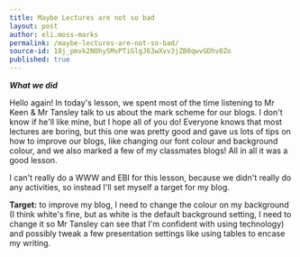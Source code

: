 ```yaml
---
title: Maybe Lectures are not so bad
layout: post
author: eli.moss-marks
permalink: /maybe-lectures-are-not-so-bad/
source-id: 18j_pmvk2NOhySMvPTiGlgJ63wXvv3jZB0qwvGDhv0Zo
published: true
---
```

**_What we did_**

Hello again! In today's lesson, we spent most of the time listening to Mr Keen & Mr Tansley talk to us about the mark scheme for our blogs. I don't know if he'll like mine, but I hope all of you do! Everyone knows that most lectures are boring, but this one was pretty good and gave us lots of tips on how to improve our blogs, like changing our font colour and background colour, and we also marked a few of my classmates blogs! All in all it was a good lesson.

I can't really do a WWW and EBI for this lesson, because we didn't really do any activities, so instead I'll set myself a target for my blog.

**Target:** to improve my blog, I need to change the colour on my background (I think white's fine, but as white is the default background setting, I need to change it so Mr Tansley can see that I'm confident with using technology) and possibly tweak a few presentation settings like using tables to encase my writing.

